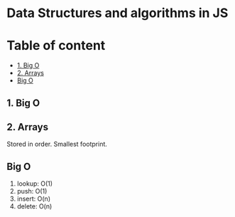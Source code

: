 # Data Structures and algorithms in JS <!-- omit in toc -->

# Table of content <!-- omit in toc -->

- [1. Big O](#1-big-o)
- [2. Arrays](#2-arrays)
- [Big O](#big-o)

## 1. Big O

## 2. Arrays

Stored in order. Smallest footprint.

## Big O

1. lookup: O(1)
2. push: O(1)
3. insert: O(n)
4. delete: O(n)
